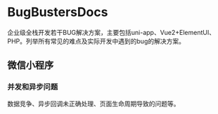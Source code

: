 # BugBustersDocs
企业级全栈开发若干BUG解决方案，主要包括uni-app、Vue2+ElementUI、PHP。列举所有常见的难点及实际开发中遇到的bug的解决方案。
## 微信小程序
### 并发和异步问题
数据竞争、异步回调未正确处理、页面生命周期导致的问题等。
